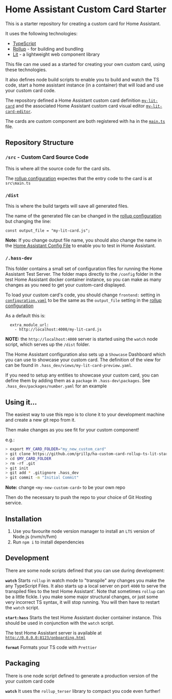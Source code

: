# Home Assistant Custom Card Starter

This is a starter repository for creating a custom card for Home Assistant.

It uses the following technologies:

- [TypeScript](https://www.typescriptlang.org/)
- [Rollup](https://rollupjs.org/) - for building and bundling
- [Lit](https://lit.dev) - a lightweight web component library

This file can me used as a started for creating your own custom card, using these technologies.

It also defines node build scripts to enable you to build and watch the TS code, start a home assistant instance (in a container) that will load and use your custom card code.

The repository defined a Home Assistant custom card definition [`my-lit-card`](src/card.ts) and the associated Home Assistant custom card visual editor [`my-lit-card-editor`](src/editor.ts).

The cards are custom component are both registered with ha in the [`main.ts`](src/main.ts) file.

## Repository Structure

### `/src` - Custom Card Source Code

This is where all the source code for the card sits.

The [rollup configuration](./rollup.config.mjs) expectes that the entry code to the card is at `src\main.ts`

### `/dist`

This is where the build targets will save all generated files.

The name of the generated file can be changed in the [rollup configuration](./rollup.config.mjs) but changing the line:

`const output_file = "my-lit-card.js";`

**Note:** If you change output file name, you should also change the name in the [Home Assistant Config File](.hass_dev/configuration.yaml) to enable you to test in Home Assistant.

### `/.hass-dev`

This folder contains a small set of configuration files for running the Home Assistant Test Server. The folder maps directly to the `/config` folder in the test Home Assistant docker container instance, so you can make as many changes as you need to get your custom-card displayed.

To load your custom card's code, you should change `frontend:` setting in [`configuration.yaml`](.hass-dev/configuration.yaml) to be the same as the `output_file` setting in the [rollup configuration](./rollup.config.mjs)

As a default this is:

```
  extra_module_url:
    - http://localhost:4000/my-lit-card.js
```

**NOTE:** the `http://localhost:4000` server is started using the `watch` node script, which serves up the `/dist` folder.

The Home Assistant configuration also sets up a `Showcase` Dashboard which you can use to showcase your custom card. The definition of the view for can be found in `.hass_dev/views/my-lit-card-preview.yaml`.

If you need to setup any entities to showcase your custom card, you can define them by adding them as a `package` in `.hass-dev\packages`. See `.hass_dev/packages/number.yaml` for an example

## Using it...

The easiest way to use this repo is to clone it to your development machine and create a new git repo from it.

Then make changes as you see fit for your custom component!

e.g.:

```bash
> export MY_CARD_FOLDER="my_new_custom_card"
> git clone https://github.com/grillp/ha-custom-card-rollup-ts-lit-starter.git $MY_CARD_FOLDER
> cd $MY_CARD_FOLDER
> rm -rf .git
> git init
> git add * .gitignore .hass_dev
> git commit -m "Initial Commit"
```

**Note:** change `<my-new-custom-card>` to be your own repo

Then do the necessary to push the repo to your choice of Git Hosting service.

## Installation

1. Use you favourite node version manager to install an `LTS` version of Node.js (nvm/n/fvm)
2. Run `npm i` to install dependencies

## Development

There are some node scripts defined that you can use during development:

**`watch`**
Starts `rollup` in watch mode to "transpile" any changes you make the any TypeScript Files. It also starts up a local server on port `4000` to serve the transpiled files to the test Home Assistant'.
Note that sometimes `rollup` can be a little fickle. I you make some major structural changes, or just some very incorrect TS syntax, it will stop running. You will then have to restart the `watch` script.

**`start:hass`**
Starts the test Home Assistant docker container instance. This should be used in conjunction with the `watch` script.

The test Home Assistant server is available at [`http://0.0.0.0:8123/onboarding.html`](http://0.0.0.0:8123/onboarding.html)

**`format`**
Formats your TS code with `Prettier`

## Packaging

There is one node script defined to generate a production version of the your custom card code

**`watch`**
It uses the `rollup_terser` library to compact you code even further!
